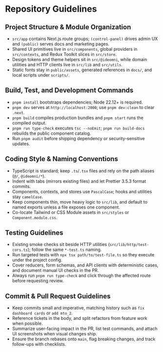 # Repository Guidelines

## Project Structure & Module Organization
- `src/app` contains Next.js route groups; `(control-panel)` drives admin UX and `(public)` serves docs and marketing pages.
- Shared UI primitives live in `src/components`, global providers in `src/contexts`, and Redux Toolkit slices in `src/store`.
- Design tokens and theme helpers sit in `src/@ideomni`, while domain utilities and HTTP clients live in `src/lib` and `src/utils`.
- Static fonts stay in `public/assets`, generated references in `docs/`, and local scripts under `scripts/`.

## Build, Test, and Development Commands
- `pnpm install` bootstraps dependencies; Node 22.12+ is required.
- `pnpm dev` serves at `http://localhost:2000`; use `pnpm dev:clean` to clear `.next`.
- `pnpm build` compiles production bundles and `pnpm start` runs the compiled output.
- `pnpm run type-check` executes `tsc --noEmit`; `pnpm run build-docs` rebuilds the public component catalog.
- Run `pnpm audit` before shipping dependency or security-sensitive updates.

## Coding Style & Naming Conventions
- TypeScript is standard; keep `.ts`/`.tsx` files and rely on the path aliases (`@/`, `@ideomni/*`).
- Indent with tabs (mirrors existing files) and let Prettier 3.5.3 format commits.
- Components, contexts, and stores use `PascalCase`; hooks and utilities stay `camelCase`.
- Keep components thin, move heavy logic to `src/lib`, and default to named exports unless a file exposes one component.
- Co-locate Tailwind or CSS Module assets in `src/styles` or `Component.module.css`.

## Testing Guidelines
- Existing smoke checks sit beside HTTP utilities (`src/lib/http/test-cors.ts`); follow the same `*-test.ts` naming.
- Run targeted tests with `npx tsx path/to/test-file.ts` so they execute under the project config.
- Cover reducers, form schemas, and API clients with deterministic cases, and document manual UI checks in the PR.
- Always run `pnpm run type-check` and click through the affected route before requesting review.

## Commit & Pull Request Guidelines
- Keep commits small and imperative, matching history such as `fix dashboard cards` or `add mto_2`.
- Reference tickets in the body, and split refactors from feature work when possible.
- Summarize user-facing impact in the PR, list test commands, and attach UI screenshots when visual changes ship.
- Ensure the branch rebases onto `main`, flag breaking changes, and track follow-ups with checklists.
